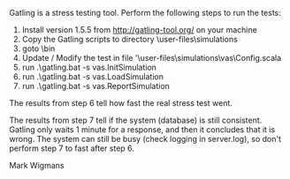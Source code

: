 Gatling is a stress testing tool. Perform the following steps to run the tests:

1) Install version 1.5.5 from  http://gatling-tool.org/ on your machine
2) Copy the Gatling scripts to directory <gatling installation dir>\user-files\simulations
3) goto <gatling installation dir>\bin
4) Update / Modify the test in file '<gatling installation dir>\user-files\simulations\vas\Config.scala
5) run .\gatling.bat -s vas.InitSimulation
6) run .\gatling.bat -s vas.LoadSimulation
7) run .\gatling.bat -s vas.ReportSimulation

The results from step 6 tell how fast the real stress test went.

The results from step 7 tell if the system (database) is still consistent. Gatling only waits 1 minute for a response, and then it concludes that it is wrong. 
The system can still be busy (check logging in server.log), so don't perform step 7 to fast after step 6.

Mark Wigmans
